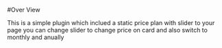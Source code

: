 #Over View

This is a simple plugin which inclued a static price plan with slider to your page you can change slider to change price
on card and also switch to monthly and anually